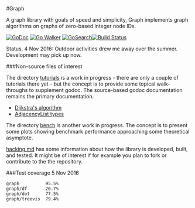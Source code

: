 #Graph

A graph library with goals of speed and simplicity, Graph implements
graph algorithms on graphs of zero-based integer node IDs.

[![GoDoc](https://godoc.org/github.com/soniakeys/graph?status.svg)](https://godoc.org/github.com/soniakeys/graph) [![Go Walker](http://gowalker.org/api/v1/badge)](https://gowalker.org/github.com/soniakeys/graph) [![GoSearch](http://go-search.org/badge?id=github.com%2Fsoniakeys%2Fgraph)](http://go-search.org/view?id=github.com%2Fsoniakeys%2Fgraph)[![Build Status](https://travis-ci.org/soniakeys/graph.svg?branch=master)](https://travis-ci.org/soniakeys/graph)

Status, 4 Nov 2016:  Outdoor activities drew me away over the summer.
Development may pick up now.

###Non-source files of interest

The directory [tutorials](tutorials) is a work in progress - there are only
a couple of tutorials there yet - but the concept is to provide some topical
walk-throughs to supplement godoc.  The source-based godoc documentation
remains the primary documentation.

* [Dijkstra's algorithm](tutorials/dijkstra.md)
* [AdjacencyList types](tutorials/adjacencylist.md)

The directory [bench](bench) is another work in progress.  The concept is
to present some plots showing benchmark performance approaching some
theoretical asymptote.

[hacking.md](hacking.md) has some information about how the library is
developed, built, and tested.  It might be of interest if for example you
plan to fork or contribute to the the repository.

###Test coverage
5 Nov 2016
```
graph          95.5%
graph/df       20.7%
graph/dot      77.5%
graph/treevis  79.4%
```
